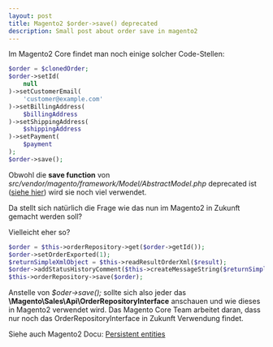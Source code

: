 ```yaml
---
layout: post
title: Magento2 $order->save() deprecated
description: Small post about order save in magento2
---
```

Im Magento2 Core findet man noch einige solcher Code-Stellen:

```php
$order = $clonedOrder;
$order->setId(
    null
)->setCustomerEmail(
    'customer@example.com'
)->setBillingAddress(
    $billingAddress
)->setShippingAddress(
    $shippingAddress
)->setPayment(
    $payment
);
$order->save();
```

Obwohl die **save function** von _src/vendor/magento/framework/Model/AbstractModel.php_ deprecated ist 
([siehe hier](https://github.com/magento/magento2/blame/develop/lib/internal/Magento/Framework/Model/AbstractModel.php#L637)) 
wird sie noch viel verwendet.

Da stellt sich natürlich die Frage wie das nun im Magento2 in Zukunft gemacht werden soll?

Vielleicht eher so?
```php
$order = $this->orderRepository->get($order->getId());
$order->setOrderExported(1);
$returnSimpleXmlObject = $this->readResultOrderXml($result);
$order->addStatusHistoryComment($this->createMessageString($returnSimpleXmlObject));
$this->orderRepository->save($order);
```

Anstelle von _$oder->save();_ sollte sich also jeder das **\Magento\Sales\Api\OrderRepositoryInterface** anschauen und 
wie dieses in Magento2 verwendet wird. Das Magento Core Team arbeitet daran, dass nur noch das OrderRepositoryInterface
in Zukunft Verwendung findet.

Siehe auch Magento2 Docu: [Persistent entities](http://devdocs.magento.com/guides/v2.1/extension-dev-guide/persistent-entities.html)
